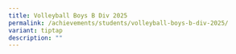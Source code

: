 ```yaml
---
title: Volleyball Boys B Div 2025
permalink: /achievements/students/volleyball-boys-b-div-2025/
variant: tiptap
description: ""
---
```

